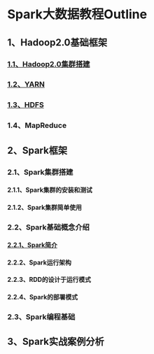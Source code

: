 # Spark大数据教程Outline

## 1、Hadoop2.0基础框架

### [1.1、Hadoop2.0集群搭建](https://github.com/WatermelonAI/Spark-/blob/master/Hadoop2.0%E9%9B%86%E7%BE%A4%E6%90%AD%E5%BB%BA.md)

### [1.2、YARN](https://github.com/WatermelonAI/Spark-/blob/master/YARN%E4%BB%8B%E7%BB%8D.md)

### [1.3、HDFS](https://github.com/WatermelonAI/Spark-/blob/master/HDFS%E4%BB%8B%E7%BB%8D.md)

### 1.4、MapReduce

## 2、Spark框架

### 2.1、Spark集群搭建

#### 2.1.1、Spark集群的安装和测试

#### 2.1.2、Spark集群简单使用

### 2.2、Spark基础概念介绍

#### [2.2.1、Spark简介](https://github.com/WatermelonAI/Spark-/blob/master/Spark%E5%9F%BA%E7%A1%80%E6%A6%82%E5%BF%B5/Spark%E7%AE%80%E4%BB%8B.md)

#### 2.2.2、Spark运行架构

#### 2.2.3、RDD的设计于运行模式

#### 2.2.4、Spark的部署模式

### 2.3、Spark编程基础

## 3、Spark实战案例分析

